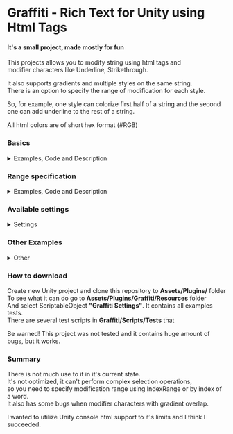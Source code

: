 ﻿# Graffiti - Rich Text for Unity using Html Tags

#### It's a small project, made mostly for fun

This projects allows you to modify string using html tags and<br/>
modifier characters like Underline, Strikethrough.<br/>

It also supports gradients and multiple styles on the same string.<br/>
There is an option to specify the range of modification for each style.<br/>

So, for example, one style can colorize first half of a string and the second<br/>
one can add underline to the rest of a string.<br/>

All html colors are of short hex format (#RGB)

### Basics

<details>
  <summary>Examples, Code and Description</summary>

![](Documentation~/Basic_1.png)
![](Documentation~/Basic_1_1.png)

</details>

### Range specification

<details>
  <summary>Examples, Code and Description</summary>

![](Documentation~/Basic_2.png)
![](Documentation~/Basic_2_1.png)

</details>

### Available settings

<details>
  <summary>Settings</summary>

![](Documentation~/Graffiti_4.png)

</details>

### Other Examples

<details>
  <summary>Other</summary>

![](Documentation~/Graffiti_2.png)
![](Documentation~/Graffiti_3.png)

</details>

### How to download

Create new Unity project and clone this repository to <b>Assets/Plugins/</b> folder<br/>
To see what it can do go to <b>Assets/Plugins/Graffiti/Resources</b> folder<br/>
And select ScriptableObject <b>"Graffiti Settings"</b>. It contains all examples tests.<br/>
There are several test scripts in <b>Graffiti/Scripts/Tests</b> that

Be warned! This project was not tested and it contains huge amount of bugs, but it works.

### Summary

There is not much use to it in it's current state.<br/>
It's not optimized, it can't perform complex selection operations,<br/>
so you need to specify modification range using IndexRange or by index of a word.<br/>
It also has some bugs when modifier characters with gradient overlap.<br/>

I wanted to utilize Unity console html support to it's limits and I think I succeeded.
